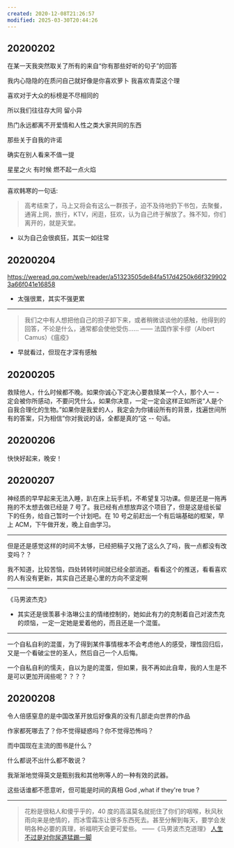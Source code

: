 ```yaml
---
created: 2020-12-08T21:26:57
modified: 2025-03-30T20:44:26
---
```

## 20200202

在某一天我突然取关了所有的来自“你有那些好听的句子”的回答

我内心隐隐的在质问自己就好像是你喜欢萝卜 我喜欢青菜这个理

喜欢对于大众的标榜是不尽相同的

所以我们往往存大同 留小异

热门永远都离不开爱情和人性之类大家共同的东西

那些关于自我的许诺

确实在别人看来不值一提

星星之火 有时候 燃不起一点火焰

---

喜欢韩寒的一句话:

> 高考结束了，马上又将会有这么一群孩子，迫不及待地扔下书包，去聚餐，通宵上网，旅行，KTV，闲逛，狂欢，认为自己终于解放了。殊不知，你们离开的，就是天堂。

  - 以为自己会很疯狂，其实一如往常

## 20200204

https://weread.qq.com/web/reader/a51323505de84fa517d4250k66f3299023a66f041e16858

- 太强很累，其实不强更累

---

> 我们之中有人想把他自己的担子卸下来，或者稍微谈谈他的感触，他得到的回答，不论是什么，通常都会使他受伤……
  —— 法国作家卡缪（Albert Camus）《瘟疫》

  - 早就看过，但现在才深有感触

## 20200205

救赎他人，什么时候都不晚。如果你诚心下定决心要救赎某一个人，那个人一 - 定会被你所感动，不要问凭什么，如果你决意，一定一定会这样正如所说“人是个自我合理化的生物。”如果你是我爱的人，我定会为你铺设所有的背景，找遍世间所有的答案，只为相信”你对我说的话，全都是真的”这 -- 句话。

## 20200206

快快好起来，晚安！

## 20200207

神经质的早早起来无法入睡，趴在床上玩手机，不希望复习功课。但是还是一拖再拖的不太想去做已经是 7 号了。我已经有点想放弃这个项目了，但是这是组长留下的任务，给自己暂时一个计划吧。在 10 号之前赶出一个有后端基础的框架，早上 ACM，下午做开发，晚上自由学习。

---

但是还是感觉这样的时间不太够，已经把稿子又拖了这么久了吗，我一点都没有改变吗？？

我不知道，比较苦恼，四处转转时间就已经全部消逝。看看这个的推送，看看喜欢的人有没有更新，其实自己还是心里的方向不坚定啊

---

《马男波杰克》

  - 其实还是很羡慕卡洛琳公主的情绪控制的，她如此有力的克制着自己对波杰克的烦恼，一定一定她是爱着他的，而且还是一个混蛋。

---

一个自私自利的混蛋，为了得到某件事情根本不会考虑他人的感受，理性回归后，又是一个看破尘世的圣人，然后自己一个人后悔。

一个自私自利的懦夫，自以为是的混蛋，但如果，我不再如此自卑，我的人生是不是可以更加开阔些呢？？？？

## 20200208

令人倍感窒息的是中国改革开放后好像真的没有几部走向世界的作品

作家都死哪去了？你不觉得疑惑吗？你不觉得恐怖吗？

而中国现在主流的图书是什么？

什么都说不出什么都不敢说？

我渐渐地觉得英文是甄别我和其他咧等人的一种有效的武器。

这些话谁都不愿意听，但可能是时间的真相 God ,what if they're true ?

---

> 花粉是很粘人和傻乎乎的，40 度的高温莫名就扼住了你们的咽喉，秋风秋雨向来是绝情的，而冰雪霜冻让很多东西死去。甚至分解到每天，要学会发明各种必要的真理，祈福明天会更可爱些。
  ——《马男波杰克道理》
  [人生不过是对你尿道猛踢一脚](https://movie.douban.com/review/8013591/)
